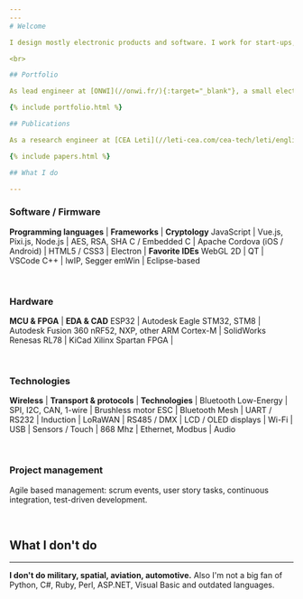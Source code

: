 ```yaml
---
---
# Welcome

I design mostly electronic products and software. I work for start-ups, research, industry and artists.

<br>

## Portfolio

As lead engineer at [ONWI](//onwi.fr/){:target="_blank"}, a small electronics design office and medium-sized batch production unit

{% include portfolio.html %}

## Publications

As a research engineer at [CEA Leti](//leti-cea.com/cea-tech/leti/english){:target="_blank"}, part of the largest French public science research center

{% include papers.html %}

## What I do

---
```


### Software / Firmware

**Programming languages** | **Frameworks**                 | **Cryptology**
JavaScript                | Vue.js, Pixi.js, Node.js       | AES, RSA, SHA
C / Embedded C            | Apache Cordova (iOS / Android) | 
HTML5 / CSS3              | Electron                       | **Favorite IDEs**
WebGL 2D                  | QT                             | VSCode
C++                       | lwIP, Segger emWin             | Eclipse-based

<br>

### Hardware

**MCU & FPGA**                  | **EDA & CAD**
ESP32                           | Autodesk Eagle
STM32, STM8                     | Autodesk Fusion 360
nRF52, NXP, other ARM Cortex-M  | SolidWorks
Renesas RL78                    | KiCad
Xilinx Spartan FPGA             |

<br>

### Technologies

**Wireless**          | **Transport & protocols** | **Technologies**      |
Bluetooth Low-Energy  | SPI, I2C, CAN, 1-wire     | Brushless motor ESC   |
Bluetooth Mesh        | UART / RS232              | Induction             |
LoRaWAN               | RS485 / DMX               | LCD / OLED displays   |
Wi-Fi                 | USB                       | Sensors / Touch       |
868 Mhz               | Ethernet, Modbus          | Audio

<br>

### Project management
Agile based management: scrum events, user story tasks, continuous integration, test-driven development.

<br>

## What I don't do

---

**I don't do military, spatial, aviation, automotive.** Also I'm not a big fan of Python, C#, Ruby, Perl, ASP.NET, Visual Basic and outdated languages.